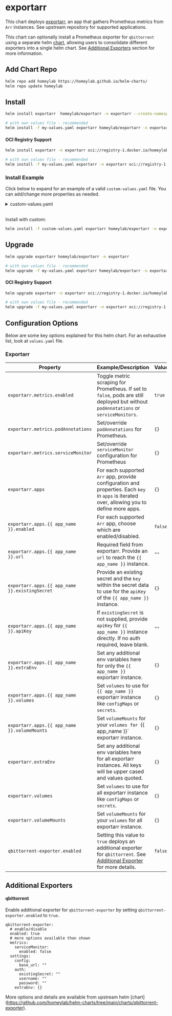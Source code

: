 # exportarr
This chart deploys [exportarr](https://github.com/onedr0p/exportarr), an app that gathers Prometheus metrics from `Arr` instances. See upstream repository for supported applications.

This chart can optionally install a Prometheus exporter for `qbittorrent` using a separate helm [chart](https://github.com/homeylab/helm-charts/tree/main/charts/qbittorrent-exporter), allowing users to consolidate different exporters into a single helm chart. See [Additional Exporters](#additional-exporters) section for more information.

## Add Chart Repo
```bash
helm repo add homeylab https://homeylab.github.io/helm-charts/
helm repo update homeylab
```

## Install
```bash
helm install exportarr  homeylab/exportarr -n exportarr --create-namespace

# with own values file - recommended
helm install -f my-values.yaml exportarr homeylab/exportarr -n exportarr --create-namespace
```

#### OCI Registry Support
```bash
helm install exportarr -n exportarr oci://registry-1.docker.io/homeylab/exportarr --version X.Y.Z --create-namespace

# with own values file - recommended
helm install -f my-values.yaml exportarr -n exportarr oci://registry-1.docker.io/homeylab/exportarr --version X.Y.Z --create-namespace
```

### Install Example
Click below to expand for an example of a valid `custom-values.yaml` file. You can add/change more properties as needed.

<details closed>
<summary>custom-values.yaml</summary>
<br>

```yaml
# custom-values.yaml
exportarr:
  metrics:
    serviceMonitor:
      enabled: true
      additionalLabels:
        app: exportarr
  apps:
    radarr:
      enabled: true
      url: "https://radarr.somedomain/"
      apiKey: "someApiKey" # provide here or `existingSecret` section
    sonarr:
      enabled: true
      url: "https://sonarr.somedomain/"
      apiKey: "someApiKey"
      extraEnv:
        ENABLE_ADDITIONAL_METRICS: true # example specifying extraEnv
    prowlarr:
      enabled: true
      url: "https://prowlarr.somedomain/"
      apiKey: "someApiKey"
    bazarr:
      enabled: true
      url: "https://bazarr.somedomain/"
      apiKey: "someApiKey"

## additional exporters ##
qbittorrent-exporter:
  enabled: false
```
</details>
<br>

Install with custom:
```bash
helm install -f custom-values.yaml exportarr homeylab/exportarr -n exportarr --create-namespace
```

## Upgrade
```bash
helm upgrade exportarr homeylab/exportarr -n exportarr

# with own values file - recommended
helm upgrade -f my-values.yaml exportarr homeylab/exportarr -n exportarr
```

#### OCI Registry Support
```bash
helm upgrade exportarr -n exportarr oci://registry-1.docker.io/homeylab/exportarr --version X.Y.Z

# with own values file - recommended
helm upgrade -f my-values.yaml exportarr -n exportarr oci://registry-1.docker.io/homeylab/exportarr --version X.Y.Z
```


## Configuration Options
Below are some key options explained for this helm chart. For an exhaustive list, look at `values.yaml` file.

### Exportarr
| Property                                       | Example/Description                                                                                                                          | Value   |
| ---------------------------------------------- | -------------------------------------------------------------------------------------------------------------------------------------------- | ------- |
| `exportarr.metrics.enabled`                    | Toggle metric scraping for Prometheus. If set to `false`, pods are still deployed but without `podAnnotations` or `serviceMonitors`.         | `true`  |
| `exportarr.metrics.podAnnotations`             | Set/override `podAnnotations` for Prometheus.                                                                                                | `{}`    |
| `exportarr.metrics.serviceMonitor`             | Set/override `serviceMonitor` configuration for Prometheus                                                                                   | `{}`    |
| `exportarr.apps`                               | For each supported `Arr` app, provide configuration and properties. Each `key` in `apps` is iterated over, allowing you to define more apps. | `{}`    |
| `exportarr.apps.{{ app_name }}.enabled`        | For each supported `Arr` app, choose which are enabled/disabled.                                                                             | `false` |
| `exportarr.apps.{{ app_name }}.url`            | Required field from exportarr. Provide an `url` to reach the `{{ app_name }}` instance.                                                      | `""`    |
| `exportarr.apps.{{ app_name }}.existingSecret` | Provide an existing secret and the `key` within the secret data to use for the `apiKey` of the `{{ app_name }}` instance.                    | `{}`    |
| `exportarr.apps.{{ app_name }}.apiKey`         | If `existingSecret` is not supplied, provide `apiKey` for `{{ app_name }}` instance directly. If no auth required, leave blank.              | `""`    |
| `exportarr.apps.{{ app_name }}.extraEnv`       | Set any additional env variables here for only the `{{ app_name }}` exportarr instance.                                                      | `{}`    | 
| `exportarr.apps.{{ app_name }}.volumes`        | Set `volumes` to use for `{{ app_name }}` exportarr instance like `configMaps` or `secrets`.                                                 | `{}`    |
| `exportarr.apps.{{ app_name }}.volumeMounts`   | Set `volumeMounts` for your `volumes for `{{ app_name }}` exportarr instance.                                                                | `{}`    |
| `exportarr.extraEnv`                           | Set any additional env variables here for all exportarr instances. All keys will be upper cased and values quoted.                           | `{}`    |
| `exportarr.volumes`                            | Set `volumes` to use for all exportarr instance like `configMaps` or `secrets`.                                                              | `{}`    |
| `exportarr.volumeMounts`                       | Set `volumeMounts` for your `volumes` for all exportarr instance.                                                                            | `{}`    |
| `qbittorrent-exporter.enabled`                 | Setting this value to `true` deploys an additional exporter for `qbittorrent`. See [Additional Exporter](#qbittorrent) for more details.     | `false` |


## Additional Exporters
#### qbittorrent
Enable additional exporter for `qbittorrent-exporter` by setting `qbittorrent-exporter.enabled` to `true.`
```
qbittorrent-exporter:
  # enable/disable
  enabled: true
  # more options available than shown
  metrics:
    serviceMonitor:
      enabled: false
  settings:
    config:
      base_url: ""
    auth:
      existingSecret: ""
      username: ""
      password: ""
    extraEnv: {}
```

More options and details are available from upstream helm [chart] (https://github.com/homeylab/helm-charts/tree/main/charts/qbittorrent-exporter).
